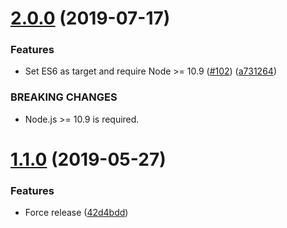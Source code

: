 # [2.0.0](https://github.com/ffflorian/ordinem/compare/v1.1.0...v2.0.0) (2019-07-17)

### Features

- Set ES6 as target and require Node >= 10.9 ([#102](https://github.com/ffflorian/ordinem/issues/102)) ([a731264](https://github.com/ffflorian/ordinem/commit/a731264))

### BREAKING CHANGES

- Node.js >= 10.9 is required.

# [1.1.0](https://github.com/ffflorian/ordinem/compare/v1.0.0...v1.1.0) (2019-05-27)

### Features

- Force release ([42d4bdd](https://github.com/ffflorian/ordinem/commit/42d4bdd))
